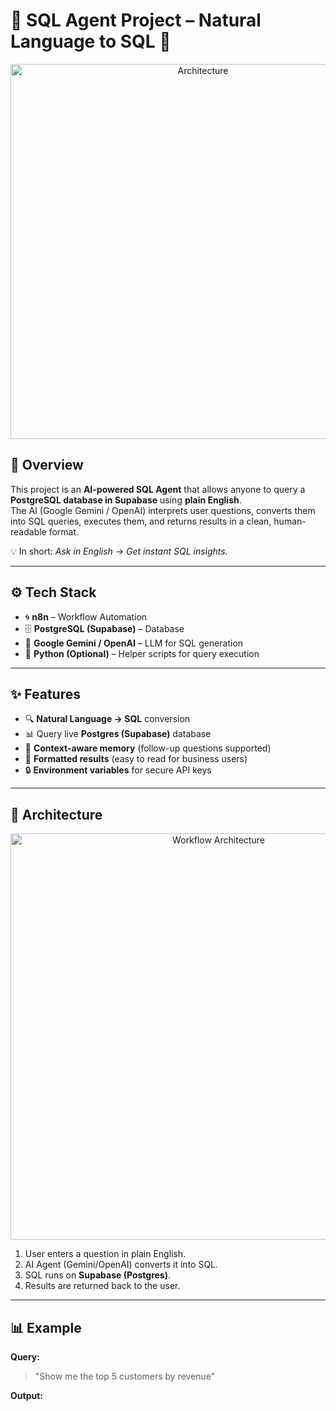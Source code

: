 # 🤖 SQL Agent Project – Natural Language to SQL 🚀  

<p align="center">
  <img src="architecture.png" alt="Architecture" width="600"/>
</p>

## 📌 Overview  
This project is an **AI-powered SQL Agent** that allows anyone to query a **PostgreSQL database in Supabase** using **plain English**.  
The AI (Google Gemini / OpenAI) interprets user questions, converts them into SQL queries, executes them, and returns results in a clean, human-readable format.  

💡 In short: *Ask in English → Get instant SQL insights.*  

---

## ⚙️ Tech Stack  
- 🌀 **n8n** – Workflow Automation  
- 🗄️ **PostgreSQL (Supabase)** – Database  
- 🧠 **Google Gemini / OpenAI** – LLM for SQL generation  
- 🐍 **Python (Optional)** – Helper scripts for query execution  

---

## ✨ Features  
- 🔍 **Natural Language → SQL** conversion  
- 📊 Query live **Postgres (Supabase)** database  
- 🤝 **Context-aware memory** (follow-up questions supported)  
- 🎨 **Formatted results** (easy to read for business users)  
- 🔒 **Environment variables** for secure API keys  

---

## 📐 Architecture  
<p align="center">
  <img src="architecture.png" alt="Workflow Architecture" width="650"/>
</p>  

1. User enters a question in plain English.  
2. AI Agent (Gemini/OpenAI) converts it into SQL.  
3. SQL runs on **Supabase (Postgres)**.  
4. Results are returned back to the user.  

---

## 📊 Example  

**Query:**  
> "Show me the top 5 customers by revenue"  

**Output:**  
